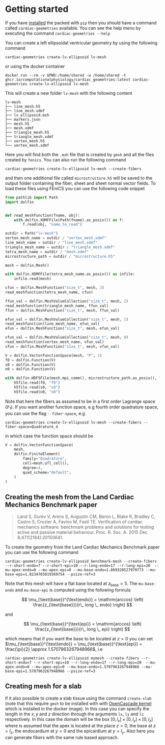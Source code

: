 # Getting started

If you have [installed](install.md) the packed with `pip` then you should have a command called `cardiac-geometries` available. You can see the help menu by executing the command `cardiac-geometries --help`

You can create a left ellipsoidal ventricular geometry by using the following command

```
cardiac-geometries create-lv-ellipsoid lv-mesh
```
or using the docker container
```
docker run --rm -v $PWD:/home/shared -w /home/shared -t ghcr.io/computationalphysiology/cardiac_geometries:latest cardiac-geometries create-lv-ellipsoid lv-mesh
```
This will create a new folder `lv-mesh` with the following content
```
lv-mesh
├── line_mesh.h5
├── line_mesh.xdmf
├── lv_ellipsoid.msh
├── markers.json
├── mesh.h5
├── mesh.xdmf
├── triangle_mesh.h5
├── triangle_mesh.xdmf
├── vertex_mesh.h5
└── vertex_mesh.xdmf
```
Here you will find both the `.msh` file that is created by `gmsh` and all the files created by `fenics`. You can also run the following command
```
cardiac-geometries create-lv-ellipsoid lv-mesh --create-fibers
```
and then one additional file called `microstructure.h5` will be saved to the output folder containing the fiber, sheet and sheet normal vector fields. To load these files using FEniCS you can use the following code snippet

```python
from pathlib import Path
import dolfin


def read_meshfunction(fname, obj):
    with dolfin.XDMFFile(Path(fname).as_posix()) as f:
        f.read(obj, "name_to_read")

outdir = Path("lv-mesh")
vertex_mesh_name = outdir / "vertex_mesh.xdmf"
line_mesh_name = outdir / "line_mesh.xdmf"
triangle_mesh_name = outdir / "triangle_mesh.xdmf"
tetra_mesh_name = outdir / "mesh.xdmf"
microstructure_path = outdir / "microstructure.h5"

mesh = dolfin.Mesh()

with dolfin.XDMFFile(tetra_mesh_name.as_posix()) as infile:
    infile.read(mesh)

cfun = dolfin.MeshFunction("size_t", mesh, 3)
read_meshfunction(tetra_mesh_name, cfun)

ffun_val = dolfin.MeshValueCollection("size_t", mesh, 2)
read_meshfunction(triangle_mesh_name, ffun_val)
ffun = dolfin.MeshFunction("size_t", mesh, ffun_val)

efun_val = dolfin.MeshValueCollection("size_t", mesh, 1)
read_meshfunction(line_mesh_name, efun_val)
efun = dolfin.MeshFunction("size_t", mesh, efun_val)

vfun_val = dolfin.MeshValueCollection("size_t", mesh, 0)
read_meshfunction(vertex_mesh_name, vfun_val)
vfun = dolfin.MeshFunction("size_t", mesh, vfun_val)

V = dolfin.VectorFunctionSpace(mesh, "P", 1)
f0 = dolfin.Function(V)
s0 = dolfin.Function(V)
n0 = dolfin.Function(V)

with dolfin.HDF5File(mesh.mpi_comm(), microstructure_path.as_posix(), "r") as h5file:
    h5file.read(f0, "f0")
    h5file.read(s0, "s0")
    h5file.read(n0, "n0")
```

Note that here the fibers as assumed to be in a first order Lagrange space ($\mathbb{P}_1$). If you want another function space, e.g fourth order quadrature space, you can use the flag `--fiber-space`, e.g

```
cardiac-geometries create-lv-ellipsoid lv-mesh --create-fibers --fiber-space=Quadrature_4
```
in which case the function space should be
```python
V = dolfin.VectorFunctionSpace(
    mesh,
    dolfin.FiniteElement(
        family="Quadrature",
        cell=mesh.ufl_cell(),
        degree=4,
        quad_scheme="default",
    )
)
```

## Creating the mesh from the Land Cardiac Mechanics Benchmark paper

> Land S, Gurev V, Arens S, Augustin CM, Baron L, Blake R, Bradley C, Castro S,
 Crozier A, Favino M, Fastl TE. Verification of cardiac mechanics software:
 benchmark problems and solutions for testing active and passive material
 behaviour. Proc. R. Soc. A. 2015 Dec 8;471(2184):20150641.

To create the geometry from the Land Cardiac Mechanics Benchmark paper you can use the following command

```
cardiac-geometries create-lv-ellipsoid benchmark-mesh --create-fibers --r-short-endo=7 --r-short-epi=10 --r-long-endo=17 --r-long-epi=20  --mu-apex-endo=0 --mu-apex-epi=0 --mu-base-endo=1.869328527979773 --mu-base-epi=1.8234765819369754 --psize-ref=3
```
Note that this mesh will have a flat base located at $z_{\text{base}} = 5$. The `mu-base-endo` and `mu-base-epi` is computed using the following formula

$$
\mu_{\text{base}}^{\text{endo}} = \mathrm{arccos} \left( \frac{z_{\text{base}}}{r\_ long \_ endo} \right)
$$

and

$$
\mu_{\text{base}}^{\text{epi}} = \mathrm{arccos} \left( \frac{z_{\text{base}}}{r\_ long \_ epi} \right)
$$

which means that if you want the base to be located at $z = 0$ you can set $\mu_{\text{base}}^{\text{endo}} = \mu_{\text{base}}^{\text{epi}} = \frac{\pi}{2} \approx 1.5707963267948966$, i.e

```
cardiac-geometries create-lv-ellipsoid mymesh --create-fibers --r-short-endo=7 --r-short-epi=10 --r-long-endo=17 --r-long-epi=20  --mu-apex-endo=0 --mu-apex-epi=0 --mu-base-endo=1.5707963267948966 --mu-base-epi=1.5707963267948966 --psize-ref=3
```

## Creating mesh for a slab

If it also possible to create a slab tissue using the command `create-slab` (note that this require `gmsh` to be installed with with [OpenCascade kernel](https://www.opencascade.com) which is installed in the docker image). In this case you can specify the length in the $x, y$ and $z$ direction through the arguments `lx`, `ly` and `lz` respectively. In this case the domain will be the box $[0, l_x] \times [0, l_y] \times [0, l_z]$ where is assumed that the apex is located at the place $z = 0$, the base at $z = l_z$, the endocardium at $y = 0$ and the epicardium at $y = l_y$. Also here you can generate fibers with the same rule based approach.
